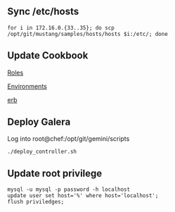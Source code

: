 ## Sync /etc/hosts

	for i in 172.16.0.{33..35}; do scp /opt/git/mustang/samples/hosts/hosts $i:/etc/; done

## Update Cookbook
[Roles](samples/cookbooks/chef-repo/roles)        

[Environments](samples/cookbooks/chef-repo/environments/gemini.json)        

[erb](samples/cookbooks/erb/gemini.erb)        

## Deploy Galera

Log into root@chef:/opt/git/gemini/scripts

	./deploy_controller.sh

## Update root privilege

	mysql -u mysql -p password -h localhost
	update user set host='%' where host='localhost';
	flush priviledges;
